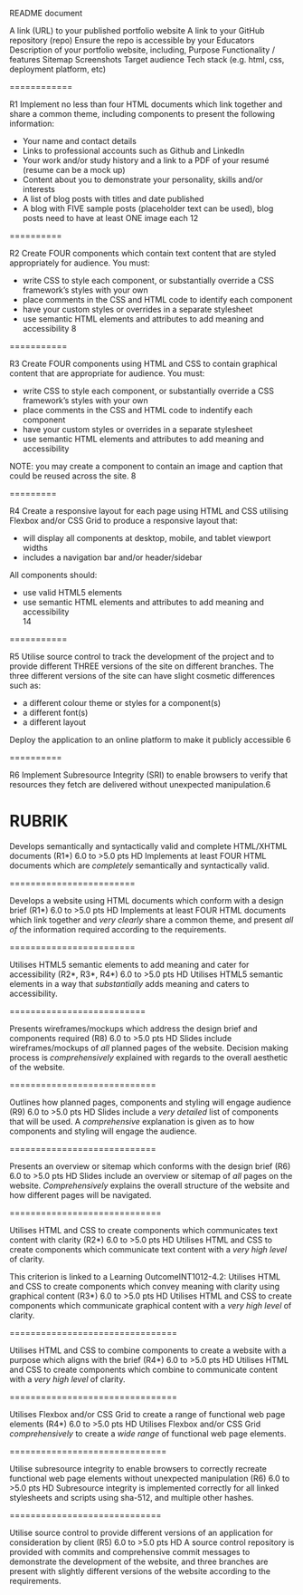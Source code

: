 README document

A link (URL) to your published portfolio website
A link to your GitHub repository (repo)
Ensure the repo is accessible by your Educators
Description of your portfolio website, including,
Purpose
Functionality / features
Sitemap
Screenshots
Target audience
Tech stack (e.g. html, css, deployment platform, etc)

============

R1	Implement no less than four HTML documents which link together and share a common theme, including components to present the following information:
- Your name and contact details
- Links to professional accounts such as Github and LinkedIn
- Your work and/or study history and a link to a PDF of your resumé (resume can be a mock up)
- Content about you to demonstrate your personality, skills and/or interests
- A list of blog posts with titles and date published
- A blog with FIVE sample posts (placeholder text can be used), blog posts need to have at least ONE image each	
12

==========

R2	Create FOUR components which contain text content that are styled appropriately for audience. You must:
- write CSS to style each component, or substantially override a CSS framework’s styles with your own
- place comments in the CSS and HTML code to identify each component
- have your custom styles or overrides in a separate stylesheet
- use semantic HTML elements and attributes to add meaning and accessibility
8

===========

R3	Create FOUR components using HTML and CSS to contain graphical content that are appropriate for audience. You must:
- write CSS to style each component, or substantially override a CSS framework’s styles with your own
- place comments in the CSS and HTML code to indentify each component
- have your custom styles or overrides in a separate stylesheet
- use semantic HTML elements and attributes to add meaning and accessibility

NOTE: you may create a component to contain an image and caption that could be reused across the site.
8

=========

R4	Create a responsive layout for each page using HTML and CSS utilising Flexbox and/or CSS Grid to produce a responsive layout that:
- will display all components at desktop, mobile, and tablet viewport widths
- includes a navigation bar and/or header/sidebar

All components should:
- use valid HTML5 elements
- use semantic HTML elements and attributes to add meaning and accessibility	
14

===========

R5	Utilise source control to track the development of the project and to provide different THREE versions of the site on different branches. The three different versions of the site can have slight cosmetic differences such as:
- a different colour theme or styles for a component(s)
- a different font(s)
- a different layout

Deploy the application to an online platform to make it publicly accessible	
6

==========

R6	Implement Subresource Integrity (SRI) to enable browsers to verify that resources they fetch are delivered without unexpected manipulation.6










RUBRIK
================================================================

Develops semantically and syntactically valid and complete HTML/XHTML documents (R1*)
6.0 to >5.0 pts
HD
Implements at least FOUR HTML documents which are *completely* semantically and syntactically valid.

========================

Develops a website using HTML documents which conform with a design brief (R1*)
6.0 to >5.0 pts
HD
Implements at least FOUR HTML documents which link together and *very clearly* share a common theme, and present *all of* the information required according to the requirements.

========================

Utilises HTML5 semantic elements to add meaning and cater for accessibility (R2*, R3*, R4*)
6.0 to >5.0 pts
HD
Utilises HTML5 semantic elements in a way that *substantially* adds meaning and caters to accessibility.

==========================

Presents wireframes/mockups which address the design brief and components required (R8)
6.0 to >5.0 pts
HD
Slides include wireframes/mockups of *all* planned pages of the website. Decision making process is *comprehensively* explained with regards to the overall aesthetic of the website.

============================

Outlines how planned pages, components and styling will engage audience (R9)
6.0 to >5.0 pts
HD
Slides include a *very detailed* list of components that will be used. A *comprehensive* explanation is given as to how components and styling will engage the audience.

============================

Presents an overview or sitemap which conforms with the design brief (R6)
6.0 to >5.0 pts
HD
Slides include an overview or sitemap of *all* pages on the website. *Comprehensively* explains the overall structure of the website and how different pages will be navigated.

=============================

Utilises HTML and CSS to create components which communicates text content with clarity (R2*)
6.0 to >5.0 pts
HD
Utilises HTML and CSS to create components which communicate text content with a *very high level* of clarity.

This criterion is linked to a Learning OutcomeINT1012-4.2: Utilises HTML and CSS to create components which convey meaning with clarity using graphical content (R3*)
6.0 to >5.0 pts
HD
Utilises HTML and CSS to create components which communicate graphical content with a *very high level* of clarity.

================================

Utilises HTML and CSS to combine components to create a website with a purpose which aligns with the brief (R4*)
6.0 to >5.0 pts
HD
Utilises HTML and CSS to create components which combine to communicate content with a *very high level* of clarity.

================================

Utilises Flexbox and/or CSS Grid to create a range of functional web page elements (R4*)
6.0 to >5.0 pts
HD
Utilises Flexbox and/or CSS Grid *comprehensively* to create a *wide range* of functional web page elements.

==============================

Utilise subresource integrity to enable browsers to correctly recreate functional web page elements without unexpected manipulation (R6)
6.0 to >5.0 pts
HD
Subresource integrity is implemented correctly for all linked stylesheets and scripts using sha-512, and multiple other hashes.

=============================

Utilise source control to provide different versions of an application for consideration by client (R5)
6.0 to >5.0 pts
HD
A source control repository is provided with commits and comprehensive commit messages to demonstrate the development of the website, and three branches are present with slightly different versions of the website according to the requirements.